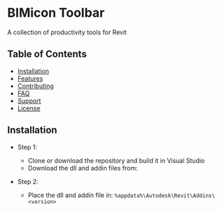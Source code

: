﻿

# BIMicon Toolbar
A collection of productivity tools for Revit

## Table of Contents

- [Installation](#installation)
- [Features](#features)
- [Contributing](#contributing)
- [FAQ](#faq)
- [Support](#support)
- [License](#license)

## Installation

- Step 1:
	- Clone or download the repository and build it in Visual Studio
	- Download the dll and addin files from: 

- Step 2:
	- Place the dll and addin file in: 
		`%appdata%\Autodesk\Revit\Addins\<version>`